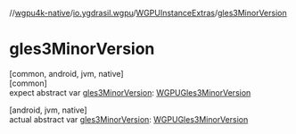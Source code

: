//[wgpu4k-native](../../../index.md)/[io.ygdrasil.wgpu](../index.md)/[WGPUInstanceExtras](index.md)/[gles3MinorVersion](gles3-minor-version.md)

# gles3MinorVersion

[common, android, jvm, native]\
[common]\
expect abstract var [gles3MinorVersion](gles3-minor-version.md): [WGPUGles3MinorVersion](../-w-g-p-u-gles3-minor-version/index.md)

[android, jvm, native]\
actual abstract var [gles3MinorVersion](gles3-minor-version.md): [WGPUGles3MinorVersion](../-w-g-p-u-gles3-minor-version/index.md)
